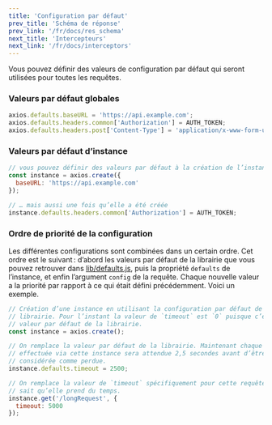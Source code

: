 ```yaml
---
title: 'Configuration par défaut'
prev_title: 'Schéma de réponse'
prev_link: '/fr/docs/res_schema'
next_title: 'Intercepteurs'
next_link: '/fr/docs/interceptors'
---
```


Vous pouvez définir des valeurs de configuration par défaut qui seront utilisées pour toutes les requêtes.

### Valeurs par défaut globales

```js
axios.defaults.baseURL = 'https://api.example.com';
axios.defaults.headers.common['Authorization'] = AUTH_TOKEN;
axios.defaults.headers.post['Content-Type'] = 'application/x-www-form-urlencoded';
```

### Valeurs par défaut d’instance

```js
// vous pouvez définir des valeurs par défaut à la création de l’instance…
const instance = axios.create({
  baseURL: 'https://api.example.com'
});

// … mais aussi une fois qu’elle a été créée
instance.defaults.headers.common['Authorization'] = AUTH_TOKEN;
```

### Ordre de priorité de la configuration

Les différentes configurations sont combinées dans un certain ordre. Cet ordre est le suivant : d’abord les valeurs par défaut de la librairie que vous pouvez retrouver dans [lib/defaults.js](https://github.com/axios/axios/blob/v1.x/lib/defaults.js), puis la propriété `defaults` de l’instance, et enfin l’argument `config` de la requête. Chaque nouvelle valeur a la priorité par rapport à ce qui était défini précédemment. Voici un exemple.

```js
// Création d’une instance en utilisant la configuration par défaut de la
// librairie. Pour l’instant la valeur de `timeout` est `0` puisque c’est la
// valeur par défaut de la librairie.
const instance = axios.create();

// On remplace la valeur par défaut de la librairie. Maintenant chaque requête
// effectuée via cette instance sera attendue 2,5 secondes avant d’être
// considérée comme perdue.
instance.defaults.timeout = 2500;

// On remplace la valeur de `timeout` spécifiquement pour cette requête car on
// sait qu’elle prend du temps.
instance.get('/longRequest', {
  timeout: 5000
});
```

